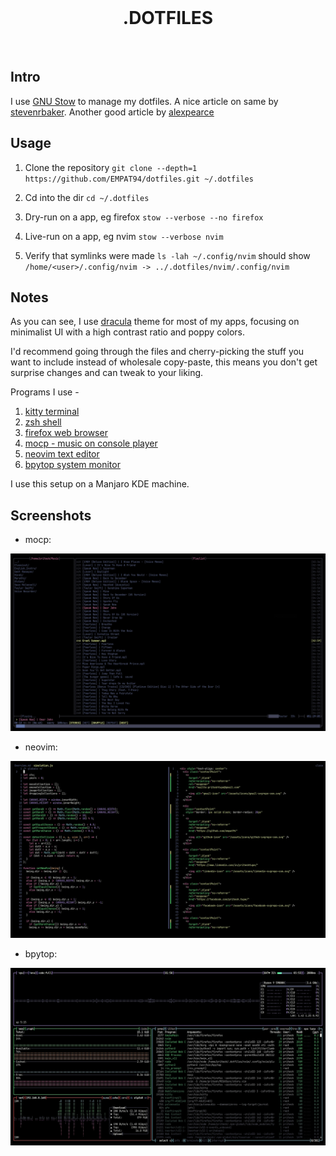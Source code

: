 <br />
<h1 align="center"> .DOTFILES </h1>
<br />

## Intro

I use [GNU Stow](https://www.gnu.org/software/stow/) to manage my dotfiles. A nice article on same by [stevenrbaker](https://www.stevenrbaker.com/tech/managing-dotfiles-with-gnu-stow.html). Another good article by [alexpearce](https://alexpearce.me/2016/02/managing-dotfiles-with-stow/)

## Usage

1. Clone the repository `git clone --depth=1 https://github.com/EMPAT94/dotfiles.git ~/.dotfiles`

2. Cd into the dir `cd ~/.dotfiles`

3. Dry-run on a app, eg firefox `stow --verbose --no firefox`

4. Live-run on a app, eg nvim `stow --verbose nvim`

5. Verify that symlinks were made `ls -lah ~/.config/nvim` should show `/home/<user>/.config/nvim -> ../.dotfiles/nvim/.config/nvim`

## Notes

As you can see, I use [dracula](https://draculatheme.com/) theme for most of my apps, focusing on minimalist UI with a high contrast ratio and poppy colors.

I'd recommend going through the files and cherry-picking the stuff you want to include instead of wholesale copy-paste, this means you don't get surprise changes and can tweak to your liking.

Programs I use -

1. [kitty terminal](https://sw.kovidgoyal.net/kitty/)
1. [zsh shell](https://en.wikipedia.org/wiki/Z_shell)
1. [firefox web browser](https://www.mozilla.org/en-US/firefox/new/)
1. [mocp - music on console player](https://moc.daper.net/)
1. [neovim text editor](https://neovim.io/)
1. [bpytop system monitor](https://github.com/aristocratos/bpytop)

I use this setup on a Manjaro KDE machine.

## Screenshots

* mocp:

![mocp image](./mocp.webp)


* neovim:

![nvim image](./nvim.webp)


* bpytop:

![bpytop image](./bpytop.webp)
